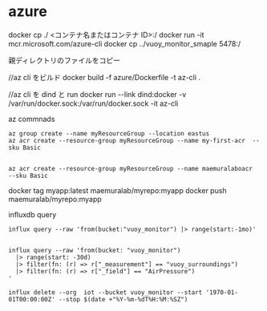 # azure

docker cp ./ <コンテナ名またはコンテナ ID>:/
docker run -it mcr.microsoft.com/azure-cli
docker cp ../vuoy_monitor_smaple 5478:/

親ディレクトリのファイルをコピー

//az cli をビルド
docker build -f azure/Dockerfile -t az-cli .

//az cli を dind と run
docker run --link dind:docker -v /var/run/docker.sock:/var/run/docker.sock -it az-cli

az commnads

```
az group create --name myResourceGroup --location eastus
az acr create --resource-group myResourceGroup --name my-first-acr  --sku Basic


az acr create --resource-group myResourceGroup --name maemuralaboacr  --sku Basic
```

docker tag myapp:latest maemuralab/myrepo:myapp
docker push maemuralab/myrepo:myapp

influxdb query

```
influx query --raw 'from(bucket:"vuoy_monitor") |> range(start:-1mo)'

```

```flux

influx query --raw 'from(bucket: "vuoy_monitor")
  |> range(start: -30d)
  |> filter(fn: (r) => r["_measurement"] == "vuoy_surroundings")
  |> filter(fn: (r) => r["_field"] == "AirPressure")
'
```

```flux
influx delete --org  iot --bucket vuoy_monitor --start '1970-01-01T00:00:00Z' --stop $(date +"%Y-%m-%dT%H:%M:%SZ")
```
